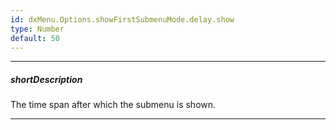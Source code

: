 ```yaml
---
id: dxMenu.Options.showFirstSubmenuMode.delay.show
type: Number
default: 50
---
```

---
##### shortDescription
The time span after which the submenu is shown.

---
